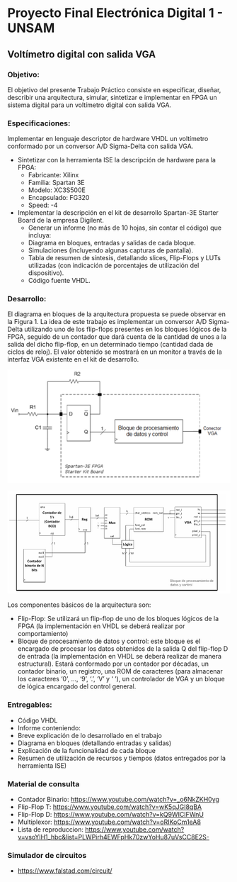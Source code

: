 Proyecto Final Electrónica Digital 1 - UNSAM
============================================

## Voltímetro digital con salida VGA

### Objetivo:

El objetivo del presente Trabajo Práctico consiste en especificar, diseñar, describir una
arquitectura, simular, sintetizar e implementar en FPGA un sistema digital para un voltímetro
digital con salida VGA. 

### Especificaciones:

Implementar en lenguaje descriptor de hardware VHDL un voltímetro conformado por
un conversor A/D Sigma-Delta con salida VGA.

-  Sintetizar con la herramienta ISE la descripción de hardware para la FPGA:
    - Fabricante: Xilinx
    - Familia: Spartan 3E
    - Modelo: XC3S500E
    - Encapsulado: FG320
    - Speed: -4
- Implementar la descripción en el kit de desarrollo Spartan-3E Starter Board de la
empresa Digilent.
    - Generar un informe (no más de 10 hojas, sin contar el código) que incluya:
    - Diagrama en bloques, entradas y salidas de cada bloque.
    - Simulaciones (incluyendo algunas capturas de pantalla).
    - Tabla de resumen de síntesis, detallando slices, Flip-Flops y LUTs utilizadas (con
    indicación de porcentajes de utilización del dispositivo).
    - Código fuente VHDL. 

### Desarrollo:

El diagrama en bloques de la arquitectura propuesta se puede observar en la Figura 1. La idea de este trabajo es implementar un conversor A/D Sigma-Delta utilizando uno de los flip-flops presentes en los bloques lógicos de la FPGA, seguido de un contador que dará cuenta de la cantidad de unos a la salida del dicho flip-flop, en un determinado tiempo (cantidad dada de ciclos de reloj).
El valor obtenido se mostrará en un monitor a través de la interfaz VGA
existente en el kit de desarrollo. 

![Figura 1](https://github.com/joagonzalez/unsam_digitales_1/blob/master/documentation/images/diagrama_bloques_arquitectura_voltimetro.png)

![Figura 2](https://github.com/joagonzalez/unsam_digitales_1/blob/master/documentation/images/diagrama_procesamiento_control.png)

Los componentes básicos de la arquitectura son:
- Flip-Flop: Se utilizará un flip-flop de uno de los bloques lógicos de la FPGA (la
implementación en VHDL se deberá realizar por comportamiento)
- Bloque de procesamiento de datos y control: este bloque es el encargado de procesar los datos obtenidos de la salida Q del flip-flop D de entrada (la implementación en VHDL se deberá realizar de manera estructural). Estará conformado por un contador por décadas, un contador binario, un registro, una ROM de caracteres (para almacenar los caracteres ‘0’, …, ‘9’, ‘.’, ‘V’ y ‘ ’), un controlador de VGA y un bloque de lógica encargado del control general. 

### Entregables: 

- Código VHDL
- Informe conteniendo:
- Breve explicación de lo desarrollado en el trabajo
- Diagrama en bloques (detallando entradas y salidas)
- Explicación de la funcionalidad de cada bloque
- Resumen de utilización de recursos y tiempos (datos entregados por la herramienta ISE) 

### Material de consulta

- Contador Binario: https://www.youtube.com/watch?v=_o6NkZKH0yg
- Flip-Flop T: https://www.youtube.com/watch?v=wK5qJGI8qBA
- Flip-Flop D: https://www.youtube.com/watch?v=kQ9WICIFWnU
- Multiplexor: https://www.youtube.com/watch?v=oRIKoCm1eA8
- Lista de reproduccion: https://www.youtube.com/watch?v=vsoYlH1_hbc&list=PLWPirh4EWFpHk70zwYoHu87uVsCC8E2S-

### Simulador de circuitos

- https://www.falstad.com/circuit/